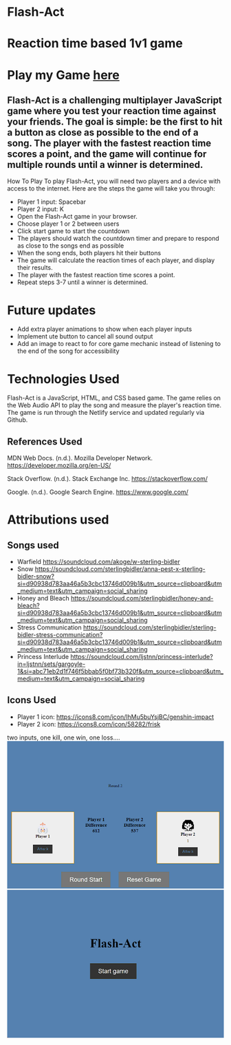 # Flash-Act
# Reaction time based 1v1 game

# Play my Game [here](https://flash-act.netlify.app/)

## Flash-Act is a challenging multiplayer JavaScript game where you test your reaction time against your friends. The goal is simple: be the first to hit a button as close as possible to the end of a song. The player with the fastest reaction time scores a point, and the game will continue for multiple rounds until a winner is determined.

How To Play
To play Flash-Act, you will need two players and a device with access to the internet. Here are the steps the game will take you through:

- Player 1 input: Spacebar
- Player 2 input: K
- Open the Flash-Act game in your browser.
- Choose player 1 or 2 between users
- Click start game to start the countdown
- The players should watch the countdown timer and prepare to respond as close to the songs end as possible
- When the song ends, both players hit their buttons
- The game will calculate the reaction times of each player, and display their results.
- The player with the fastest reaction time scores a point.
- Repeat steps 3-7 until a winner is determined.

# Future updates
- Add extra player animations to show when each player inputs
- Implement ute button to cancel all sound output
- Add an image to react to for core game mechanic instead of listening to the end of the song for accessibility 

# Technologies Used
Flash-Act is a JavaScript, HTML, and CSS based game. The game relies on the Web Audio API to play the song and measure the player's reaction time. The game is run through the Netlify service and updated regularly via Github. 

## References Used

MDN Web Docs. (n.d.). Mozilla Developer Network. https://developer.mozilla.org/en-US/

Stack Overflow. (n.d.). Stack Exchange Inc. https://stackoverflow.com/

Google. (n.d.). Google Search Engine. https://www.google.com/

# Attributions used
## Songs used
- Warfield https://soundcloud.com/akoge/w-sterling-bidler
- Snow https://soundcloud.com/sterlingbidler/anna-pest-x-sterling-bidler-snow?si=d90938d783aa46a5b3cbc13746d009b1&utm_source=clipboard&utm_medium=text&utm_campaign=social_sharing
- Honey and Bleach https://soundcloud.com/sterlingbidler/honey-and-bleach?si=d90938d783aa46a5b3cbc13746d009b1&utm_source=clipboard&utm_medium=text&utm_campaign=social_sharing
- Stress Communication https://soundcloud.com/sterlingbidler/sterling-bidler-stress-communication?si=d90938d783aa46a5b3cbc13746d009b1&utm_source=clipboard&utm_medium=text&utm_campaign=social_sharing
- Princess Interlude https://soundcloud.com/ljstnn/princess-interlude?in=ljstnn/sets/gargoyle-1&si=abc71eb2d1f746f5bbab5f0bf73b320f&utm_source=clipboard&utm_medium=text&utm_campaign=social_sharing

## Icons Used 
- Player 1 icon: https://icons8.com/icon/lhMu5buYsjBC/genshin-impact
- Player 2 icon: https://icons8.com/icon/58282/frisk

two inputs, one kill, one win, one loss....
![Alt text](./Assets/Images/2023-04-07%20(3).png)
![Alt text](./Assets/Images/2023-04-07%20(2).png)
